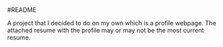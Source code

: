 #README

A project that I decided to do on my own which is a profile webpage.
The attached resume with the profile may or may not be the most current resume.
